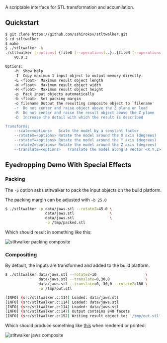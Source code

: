 A scriptable interface for STL transformation and accumilation.

## Quickstart

```bash
$ git clone https://github.com/sshirokov/stltwalker.git
$ cd stltwalker
$ make
$ ./stltwalker -h
./stltwalker [-options] {file0 [--operations]..}..{fileN [--operations]..}
	v0.0.3

Options:
	-h	Show help
	-I	Copy maximum 1 input object to output memory directly.
	-L <float>	Maximum result object length
	-W <float>	Maximum result object width
	-H <float>	Maximum result object height
	-p	Pack input objects automatically
	-b <float>	Set packing margin
	-o filename	Output the resulting composite object to `filename'
	-r	Do not center and raise object above the Z plane on load
	-R	Do not center and raise the result object above the Z plane
	-D	Increase the detail with which the result is described

Transforms:
	--scale=<options>	Scale the model by a constant factor
	--rotateX=<options>	Rotate the model around the X axis (degrees)
	--rotateY=<options>	Rotate the model around the Y axis (degrees)
	--rotateZ=<options>	Rotate the model around the Z axis (degrees)
	--translate=<options>	Translate the model along a vector <X,Y,Z>
```


## Eyedropping Demo With Special Effects

### Packing

The `-p` option asks stltwalker to pack the input objects on the build platform.

The packing margin can be adjusted with `-b 25.0`

```bash
$ ./stltwalker -p data/jaws.stl --rotateZ=45.0 \
                  data/jaws.stl                \
                  data/jaws.stl                \
                  -o /tmp/packed.stl
```

Which should result in something like this:

![stltwalker packing composite](http://cl.ly/image/3L2p13000R32/Image%202012.12.18%201:49:05%20AM.png)

### Compositing

By default, the inputs are transformed and added to the build platform.

```bash
$ ./stltwalker data/jaws.stl --rotateZ=10                      \
               data/jaws.stl --translate=0,30,0                \
               data/jaws.stl --translate=0,-30,0 --rotateZ=180 \
               -o /tmp/out.stl

[INFO] (src/stltwalker.c:114) Loaded: data/jaws.stl
[INFO] (src/stltwalker.c:114) Loaded: data/jaws.stl
[INFO] (src/stltwalker.c:114) Loaded: data/jaws.stl
[INFO] (src/stltwalker.c:147) Output contains 840 facets
[INFO] (src/stltwalker.c:152) Writing result object to: '/tmp/out.stl'
```

Which should produce something like [this](http://cl.ly/image/3i1L2l39330H) when rendered or printed:

![stltwalker jaws composite](http://f.cl.ly/items/2J1U2F360Z3J2S0A0B1P/Image%202012.11.24%2011:51:35%20PM.png)
